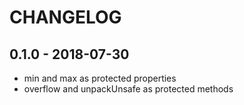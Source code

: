 # CHANGELOG

## 0.1.0 - 2018-07-30
- min and max as protected properties
- overflow and unpackUnsafe as protected methods